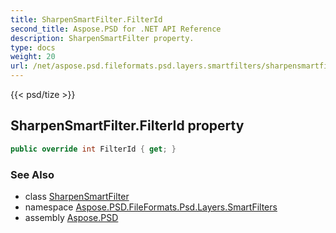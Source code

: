 ```yaml
---
title: SharpenSmartFilter.FilterId
second_title: Aspose.PSD for .NET API Reference
description: SharpenSmartFilter property. 
type: docs
weight: 20
url: /net/aspose.psd.fileformats.psd.layers.smartfilters/sharpensmartfilter/filterid/
---
```

{{< psd/tize >}}
## SharpenSmartFilter.FilterId property

```csharp
public override int FilterId { get; }
```

### See Also

* class [SharpenSmartFilter](../)
* namespace [Aspose.PSD.FileFormats.Psd.Layers.SmartFilters](../../sharpensmartfilter/)
* assembly [Aspose.PSD](../../../)


